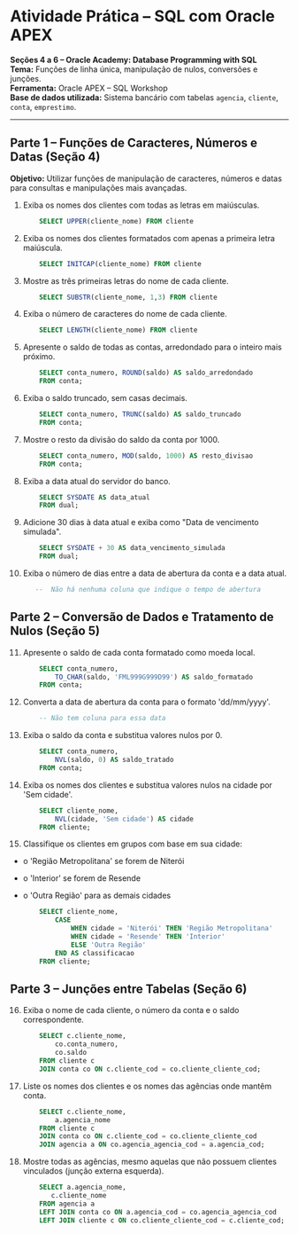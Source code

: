 # Atividade Prática – SQL com Oracle APEX

**Seções 4 a 6 – Oracle Academy: Database Programming with SQL**  
**Tema:** Funções de linha única, manipulação de nulos, conversões e junções.  
**Ferramenta:** Oracle APEX – SQL Workshop  
**Base de dados utilizada:** Sistema bancário com tabelas `agencia`, `cliente`, `conta`, `emprestimo`.

---

## Parte 1 – Funções de Caracteres, Números e Datas (Seção 4)

**Objetivo:** Utilizar funções de manipulação de caracteres, números e datas para consultas e manipulações mais avançadas.

1. Exiba os nomes dos clientes com todas as letras em maiúsculas. 
    ```sql
        SELECT UPPER(cliente_nome) FROM cliente
    ```

2. Exiba os nomes dos clientes formatados com apenas a primeira letra maiúscula. 
    ```sql
        SELECT INITCAP(cliente_nome) FROM cliente
    ```

3. Mostre as três primeiras letras do nome de cada cliente. 
    ```sql
        SELECT SUBSTR(cliente_nome, 1,3) FROM cliente
    ```

4. Exiba o número de caracteres do nome de cada cliente. 
    ```sql
        SELECT LENGTH(cliente_nome) FROM cliente
    ```

5. Apresente o saldo de todas as contas, arredondado para o inteiro mais próximo. 
    ```sql
        SELECT conta_numero, ROUND(saldo) AS saldo_arredondado
		FROM conta;
    ```

6. Exiba o saldo truncado, sem casas decimais. 
    ```sql
        SELECT conta_numero, TRUNC(saldo) AS saldo_truncado
        FROM conta;
    ```

7. Mostre o resto da divisão do saldo da conta por 1000. 
    ```sql
        SELECT conta_numero, MOD(saldo, 1000) AS resto_divisao
        FROM conta;
    ```

8. Exiba a data atual do servidor do banco. 
    ```sql
        SELECT SYSDATE AS data_atual
        FROM dual;
    ```

9. Adicione 30 dias à data atual e exiba como "Data de vencimento simulada". 
    ```sql
        SELECT SYSDATE + 30 AS data_vencimento_simulada
        FROM dual;
    ```

10. Exiba o número de dias entre a data de abertura da conta e a data atual. 
     ```sql
        --  Não há nenhuma coluna que indique o tempo de abertura
    ```

## Parte 2 – Conversão de Dados e Tratamento de Nulos (Seção 5) 

11. Apresente o saldo de cada conta formatado como moeda local.
    ```sql
        SELECT conta_numero,
            TO_CHAR(saldo, 'FML999G999D99') AS saldo_formatado
        FROM conta;
    ```

12. Converta a data de abertura da conta para o formato 'dd/mm/yyyy'. 
    ```sql
        -- Não tem coluna para essa data
    ```

13. Exiba o saldo da conta e substitua valores nulos por 0. 
    ```sql
        SELECT conta_numero,
            NVL(saldo, 0) AS saldo_tratado
        FROM conta;
    ```

14. Exiba os nomes dos clientes e substitua valores nulos na cidade por 'Sem cidade'. 
    ```sql
        SELECT cliente_nome,
            NVL(cidade, 'Sem cidade') AS cidade
        FROM cliente;
    ```

15. Classifique os clientes em grupos com base em sua cidade: 
- o 'Região Metropolitana' se forem de Niterói 
- o 'Interior' se forem de Resende 
- o 'Outra Região' para as demais cidades 

    ```sql
        SELECT cliente_nome,
            CASE
                WHEN cidade = 'Niterói' THEN 'Região Metropolitana'
                WHEN cidade = 'Resende' THEN 'Interior'
                ELSE 'Outra Região'
            END AS classificacao
        FROM cliente;
    ```
 
## Parte 3 – Junções entre Tabelas (Seção 6) 

16. Exiba o nome de cada cliente, o número da conta e o saldo correspondente. 
    ```sql
        SELECT c.cliente_nome,
            co.conta_numero,
            co.saldo
        FROM cliente c
        JOIN conta co ON c.cliente_cod = co.cliente_cliente_cod;
    ```

17. Liste os nomes dos clientes e os nomes das agências onde mantêm conta. 
    ```sql
        SELECT c.cliente_nome,
            a.agencia_nome
        FROM cliente c
        JOIN conta co ON c.cliente_cod = co.cliente_cliente_cod
        JOIN agencia a ON co.agencia_agencia_cod = a.agencia_cod;
    ```

18. Mostre todas as agências, mesmo aquelas que não possuem clientes vinculados (junção  externa esquerda).
    ```sql
        SELECT a.agencia_nome,
           c.cliente_nome
        FROM agencia a
        LEFT JOIN conta co ON a.agencia_cod = co.agencia_agencia_cod
        LEFT JOIN cliente c ON co.cliente_cliente_cod = c.cliente_cod;
    ```